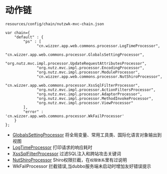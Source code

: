 # 动作链

`resources/config/chain/nutzwk-mvc-chain.json`

~~~
var chain={
	"default" : {
		"ps" : [
			  "cn.wizzer.app.web.commons.processor.LogTimeProcessor",
			  "cn.wizzer.app.web.commons.processor.GlobalsSettingProcessor",
			  "org.nutz.mvc.impl.processor.UpdateRequestAttributesProcessor",
		      "org.nutz.mvc.impl.processor.EncodingProcessor",
		      "org.nutz.mvc.impl.processor.ModuleProcessor",
              "cn.wizzer.app.web.commons.processor.NutShiroProcessor",
              "cn.wizzer.app.web.commons.processor.XssSqlFilterProcessor",
		      "org.nutz.mvc.impl.processor.ActionFiltersProcessor",
		      "org.nutz.mvc.impl.processor.AdaptorProcessor",
		      "org.nutz.mvc.impl.processor.MethodInvokeProcessor",
			  "org.nutz.mvc.impl.processor.ViewProcessor"
		],
		"error" : 'cn.wizzer.app.web.commons.processor.WkFailProcessor'
	}
};
~~~
* [GlobalsSettingProcessor](03.02.01.GlobalsSettingProcessor.md) 将全局变量、常用工具类、国际化语言对象输出到视图
* [LogTimeProcessor](03.02.02.LogTimeProcessor.md) 打印请求的响应耗时
* [XssSqlFilterProcessor](03.02.03.XssSqlFilterProcessor.md) 过滤SQL注入和跨站攻击关键词
* [NutShiroProcessor](../02.Service/02.02.Settings.md) Shiro权限拦截，在`权限体系`里有过说明
* WkFailProcessor 拦截错误,当dubbo服务端未启动时增加友好错误提示
